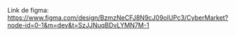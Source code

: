 Link de figma: https://www.figma.com/design/BzmzNeCFJ8N9cJ09olUPc3/CyberMarket?node-id=0-1&m=dev&t=SzJJNuqBDvLYMN7M-1
